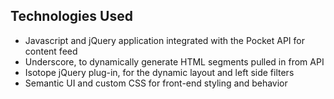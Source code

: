 ## Technologies Used
+ Javascript and jQuery application integrated with the Pocket API for content feed
+ Underscore, to dynamically generate HTML segments pulled in from API
+ Isotope jQuery plug-in, for the dynamic layout and left side filters
+ Semantic UI and custom CSS for front-end styling and behavior
